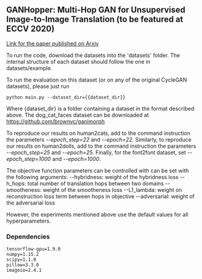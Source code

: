 ## GANHopper: Multi-Hop GAN for Unsupervised Image-to-Image Translation (to be featured at ECCV 2020)

[Link for the paper published on Arxiv](https://arxiv.org/abs/2002.10102)

To run the code, download the datasets into the 'datasets' folder. The internal structure of each dataset should follow the one in datasets/example.

To run the evaluation on this dataset (or on any of the original CycleGAN datasets), please just run
```
python main.py --dataset_dir={{dataset_dir}}
```

Where {dataset_dir} is a folder containing a dataset in the format described above. The dog_cat_faces dataset can be downloaded at https://github.com/brownvc/ganimorph


To reproduce our results on human2cats, add to the command instruction the parameters *--epoch_step=22* and *--epoch=22*.
Similarly, to reproduce our results on human2dolls, add to the command instruction the parameters *--epoch_step=25* and *--epoch=25*. Finally, for the font2font dataset, set *--epoch_step=1000* and *--epoch=1000*.


The objective function parameters can be controlled with can be set with the following arguments:
               --hybridness: weight of the hybridness loss
               --h_hops: total number of translation hops between two domains
               --smootheness: weight of the smootheness loss
               --L1_lambda: weight on reconstruction loss term between hops in objective
               --adversarial: weight of the adversarial loss

However, the experiments mentioned above use the default values for all hyperparameters.

### Dependencies
```
tensorflow-gpu=1.9.0
numpy=1.15.2
scipy=1.1.0
pillow=3.3.0
imageio=2.4.1
```
